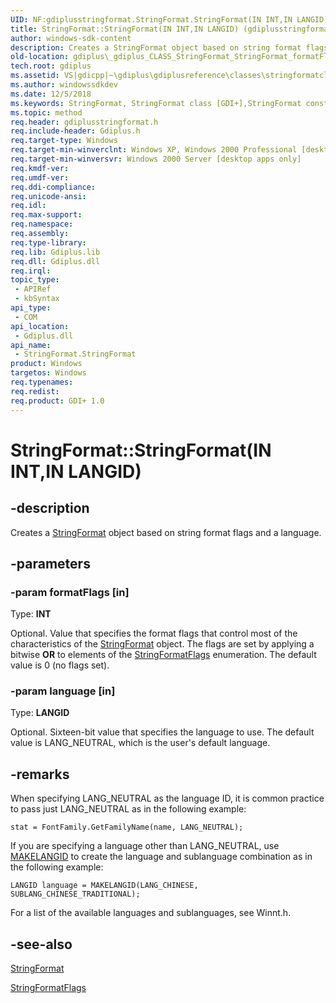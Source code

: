 ```yaml
---
UID: NF:gdiplusstringformat.StringFormat.StringFormat(IN INT,IN LANGID)
title: StringFormat::StringFormat(IN INT,IN LANGID) (gdiplusstringformat.h)
author: windows-sdk-content
description: Creates a StringFormat object based on string format flags and a language.
old-location: gdiplus\_gdiplus_CLASS_StringFormat_StringFormat_formatFlags_language_.htm
tech.root: gdiplus
ms.assetid: VS|gdicpp|~\gdiplus\gdiplusreference\classes\stringformatclass\stringformatconstructors\stringformat_22formatflags_language.htm
ms.author: windowssdkdev
ms.date: 12/5/2018
ms.keywords: StringFormat, StringFormat class [GDI+],StringFormat constructor, StringFormat constructor [GDI+], StringFormat constructor [GDI+],StringFormat class, StringFormat.StringFormat, StringFormat.StringFormat(IN INT,IN LANGID), StringFormat.StringFormat(INT,LANGID), StringFormat::StringFormat, StringFormat::StringFormat(IN INT,IN LANGID), _gdiplus_CLASS_StringFormat_StringFormat_formatFlags_language_, gdiplus._gdiplus_CLASS_StringFormat_StringFormat_formatFlags_language_
ms.topic: method
req.header: gdiplusstringformat.h
req.include-header: Gdiplus.h
req.target-type: Windows
req.target-min-winverclnt: Windows XP, Windows 2000 Professional [desktop apps only]
req.target-min-winversvr: Windows 2000 Server [desktop apps only]
req.kmdf-ver: 
req.umdf-ver: 
req.ddi-compliance: 
req.unicode-ansi: 
req.idl: 
req.max-support: 
req.namespace: 
req.assembly: 
req.type-library: 
req.lib: Gdiplus.lib
req.dll: Gdiplus.dll
req.irql: 
topic_type:
 - APIRef
 - kbSyntax
api_type:
 - COM
api_location:
 - Gdiplus.dll
api_name:
 - StringFormat.StringFormat
product: Windows
targetos: Windows
req.typenames: 
req.redist: 
req.product: GDI+ 1.0
---
```


# StringFormat::StringFormat(IN INT,IN LANGID)


## -description


Creates a <a href="https://msdn.microsoft.com/en-us/library/ms534510(v=VS.85).aspx">StringFormat</a> object based on string format flags and a language.


## -parameters




### -param formatFlags [in]

Type: <b>INT</b>

Optional. Value that specifies the format flags that control most of the characteristics of the <a href="https://msdn.microsoft.com/en-us/library/ms534510(v=VS.85).aspx">StringFormat</a> object. The flags are set by applying a bitwise 
					<b>OR</b> to elements of the <a href="https://msdn.microsoft.com/en-us/library/ms534181(v=VS.85).aspx">StringFormatFlags</a> enumeration. The default value is 0 (no flags set). 


### -param language [in]

Type: <b>LANGID</b>

Optional. Sixteen-bit value that specifies the language to use. The default value is LANG_NEUTRAL, which is the user's default language. 


## -remarks



When specifying LANG_NEUTRAL as the language ID, it is common practice to pass just LANG_NEUTRAL as in the following example: 

<code>stat = FontFamily.GetFamilyName(name, LANG_NEUTRAL);</code>

If you are specifying a language other than LANG_NEUTRAL, use <a href="https://msdn.microsoft.com/en-us/library/Dd373908(v=VS.85).aspx">MAKELANGID</a> to create the language and sublanguage combination as in the following example:

<code>LANGID language = MAKELANGID(LANG_CHINESE, SUBLANG_CHINESE_TRADITIONAL);</code>

For a list of the available languages and sublanguages, see Winnt.h.




## -see-also




<a href="https://msdn.microsoft.com/en-us/library/ms534510(v=VS.85).aspx">StringFormat</a>



<a href="https://msdn.microsoft.com/en-us/library/ms534181(v=VS.85).aspx">StringFormatFlags</a>
 

 

